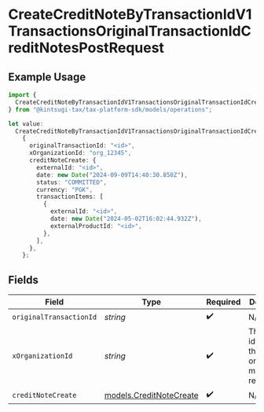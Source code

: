 # CreateCreditNoteByTransactionIdV1TransactionsOriginalTransactionIdCreditNotesPostRequest

## Example Usage

```typescript
import {
  CreateCreditNoteByTransactionIdV1TransactionsOriginalTransactionIdCreditNotesPostRequest,
} from "@kintsugi-tax/tax-platform-sdk/models/operations";

let value:
  CreateCreditNoteByTransactionIdV1TransactionsOriginalTransactionIdCreditNotesPostRequest =
    {
      originalTransactionId: "<id>",
      xOrganizationId: "org_12345",
      creditNoteCreate: {
        externalId: "<id>",
        date: new Date("2024-09-09T14:40:30.850Z"),
        status: "COMMITTED",
        currency: "PGK",
        transactionItems: [
          {
            externalId: "<id>",
            date: new Date("2024-05-02T16:02:44.932Z"),
            externalProductId: "<id>",
          },
        ],
      },
    };
```

## Fields

| Field                                                         | Type                                                          | Required                                                      | Description                                                   | Example                                                       |
| ------------------------------------------------------------- | ------------------------------------------------------------- | ------------------------------------------------------------- | ------------------------------------------------------------- | ------------------------------------------------------------- |
| `originalTransactionId`                                       | *string*                                                      | :heavy_check_mark:                                            | N/A                                                           |                                                               |
| `xOrganizationId`                                             | *string*                                                      | :heavy_check_mark:                                            | The unique identifier for the organization making the request | org_12345                                                     |
| `creditNoteCreate`                                            | [models.CreditNoteCreate](../../models/creditnotecreate.md)   | :heavy_check_mark:                                            | N/A                                                           |                                                               |